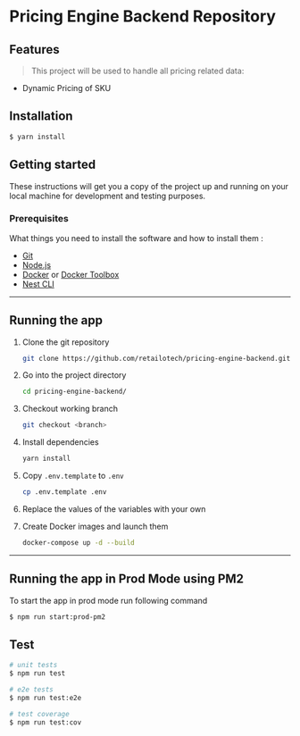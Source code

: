# Pricing Engine Backend Repository

## Features

> This project will be used to handle all pricing related data:
- Dynamic Pricing of SKU

## Installation

```bash
$ yarn install
```

## Getting started

These instructions will get you a copy of the project up and running on your local machine for development and testing purposes.

### Prerequisites

What things you need to install the software and how to install them :

- [Git](https://git-scm.com/)
- [Node.js](https://nodejs.org/)
- [Docker](https://docs.docker.com/docker-for-windows/install/) or [Docker Toolbox](https://github.com/docker/toolbox/releases)
- [Nest CLI](https://docs.nestjs.com/cli/overview)

---

## Running the app

1. Clone the git repository

   ```bash
   git clone https://github.com/retailotech/pricing-engine-backend.git
   ```

1. Go into the project directory

   ```bash
   cd pricing-engine-backend/
   ```

1. Checkout working branch

   ```bash
   git checkout <branch>
   ```

1. Install dependencies

   ```bash
   yarn install
   ```

1. Copy `.env.template` to `.env`

   ```bash
   cp .env.template .env
   ```

1. Replace the values of the variables with your own

1. Create Docker images and launch them

   ```bash
   docker-compose up -d --build
   ```


---

## Running the app in Prod Mode using PM2

To start the app in prod mode run following command

```bash
$ npm run start:prod-pm2
```

## Test

```bash
# unit tests
$ npm run test

# e2e tests
$ npm run test:e2e

# test coverage
$ npm run test:cov
```
